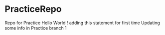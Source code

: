 # PracticeRepo
Repo for Practice
Hello World ! adding this statement for first time
Updating some info in Practice branch 1 
